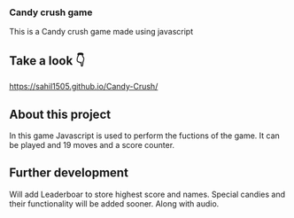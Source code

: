 ### Candy crush game
This is a Candy crush game made using javascript

## Take a look 👇
https://sahil1505.github.io/Candy-Crush/

## About this project
In this game Javascript is used to perform the fuctions of the game. It can be played and 19 moves and a score counter.

## Further development 
Will add Leaderboar to store highest score and names.
Special candies and their functionality will be added sooner. Along with audio.

